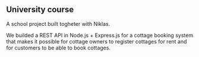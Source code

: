 ## University course 
A school project built togheter with Niklas.

We builded a REST API in Node.js + Express.js for a cottage booking system that makes it possible for cottage owners to register cottages for rent and for customers to be able to book cottages. 

